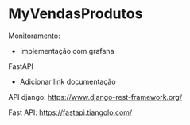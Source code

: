 # MyVendasProdutos

Monitoramento:
- Implementação com grafana

FastAPI

- Adicionar link documentação

API django:
https://www.django-rest-framework.org/

Fast API:
https://fastapi.tiangolo.com/



